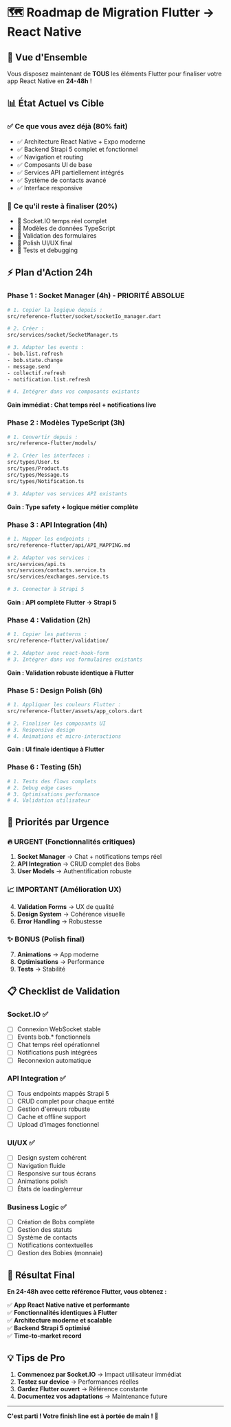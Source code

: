 # 🗺️ Roadmap de Migration Flutter → React Native

## 🎯 Vue d'Ensemble

Vous disposez maintenant de **TOUS** les éléments Flutter pour finaliser votre app React Native en **24-48h** !

## 📊 État Actuel vs Cible

### **✅ Ce que vous avez déjà (80% fait)**
- ✅ Architecture React Native + Expo moderne
- ✅ Backend Strapi 5 complet et fonctionnel
- ✅ Navigation et routing
- ✅ Composants UI de base
- ✅ Services API partiellement intégrés
- ✅ Système de contacts avancé
- ✅ Interface responsive

### **🔧 Ce qu'il reste à finaliser (20%)**
- 🔧 Socket.IO temps réel complet
- 🔧 Modèles de données TypeScript
- 🔧 Validation des formulaires
- 🔧 Polish UI/UX final
- 🔧 Tests et debugging

## ⚡ Plan d'Action 24h

### **Phase 1 : Socket Manager (4h) - PRIORITÉ ABSOLUE**
```bash
# 1. Copier la logique depuis :
src/reference-flutter/socket/socketIo_manager.dart

# 2. Créer :
src/services/socket/SocketManager.ts

# 3. Adapter les events :
- bob.list.refresh
- bob.state.change  
- message.send
- collectif.refresh
- notification.list.refresh

# 4. Intégrer dans vos composants existants
```
**Gain immédiat : Chat temps réel + notifications live**

### **Phase 2 : Modèles TypeScript (3h)**
```bash
# 1. Convertir depuis :
src/reference-flutter/models/

# 2. Créer les interfaces :
src/types/User.ts
src/types/Product.ts  
src/types/Message.ts
src/types/Notification.ts

# 3. Adapter vos services API existants
```
**Gain : Type safety + logique métier complète**

### **Phase 3 : API Integration (4h)**
```bash
# 1. Mapper les endpoints :
src/reference-flutter/api/API_MAPPING.md

# 2. Adapter vos services :
src/services/api.ts
src/services/contacts.service.ts
src/services/exchanges.service.ts

# 3. Connecter à Strapi 5
```
**Gain : API complète Flutter → Strapi 5**

### **Phase 4 : Validation (2h)**
```bash
# 1. Copier les patterns :
src/reference-flutter/validation/

# 2. Adapter avec react-hook-form
# 3. Intégrer dans vos formulaires existants
```
**Gain : Validation robuste identique à Flutter**

### **Phase 5 : Design Polish (6h)**
```bash
# 1. Appliquer les couleurs Flutter :
src/reference-flutter/assets/app_colors.dart

# 2. Finaliser les composants UI
# 3. Responsive design
# 4. Animations et micro-interactions
```
**Gain : UI finale identique à Flutter**

### **Phase 6 : Testing (5h)**
```bash
# 1. Tests des flows complets
# 2. Debug edge cases
# 3. Optimisations performance
# 4. Validation utilisateur
```

## 🎯 Priorités par Urgence

### **🔥 URGENT (Fonctionnalités critiques)**
1. **Socket Manager** → Chat + notifications temps réel
2. **API Integration** → CRUD complet des Bobs
3. **User Models** → Authentification robuste

### **📈 IMPORTANT (Amélioration UX)**
4. **Validation Forms** → UX de qualité
5. **Design System** → Cohérence visuelle
6. **Error Handling** → Robustesse

### **✨ BONUS (Polish final)**
7. **Animations** → App moderne
8. **Optimisations** → Performance
9. **Tests** → Stabilité

## 📋 Checklist de Validation

### **Socket.IO ✅**
- [ ] Connexion WebSocket stable
- [ ] Events bob.* fonctionnels  
- [ ] Chat temps réel opérationnel
- [ ] Notifications push intégrées
- [ ] Reconnexion automatique

### **API Integration ✅**
- [ ] Tous endpoints mappés Strapi 5
- [ ] CRUD complet pour chaque entité
- [ ] Gestion d'erreurs robuste
- [ ] Cache et offline support
- [ ] Upload d'images fonctionnel

### **UI/UX ✅**
- [ ] Design system cohérent
- [ ] Navigation fluide
- [ ] Responsive sur tous écrans
- [ ] Animations polish
- [ ] États de loading/erreur

### **Business Logic ✅**
- [ ] Création de Bobs complète
- [ ] Gestion des statuts
- [ ] Système de contacts
- [ ] Notifications contextuelles
- [ ] Gestion des Bobies (monnaie)

## 🚀 Résultat Final

**En 24-48h avec cette référence Flutter, vous obtenez :**

✅ **App React Native native et performante**  
✅ **Fonctionnalités identiques à Flutter**  
✅ **Architecture moderne et scalable**  
✅ **Backend Strapi 5 optimisé**  
✅ **Time-to-market record**

## 💡 Tips de Pro

1. **Commencez par Socket.IO** → Impact utilisateur immédiat
2. **Testez sur device** → Performances réelles
3. **Gardez Flutter ouvert** → Référence constante
4. **Documentez vos adaptations** → Maintenance future

---

**C'est parti ! Votre finish line est à portée de main ! 🎯**